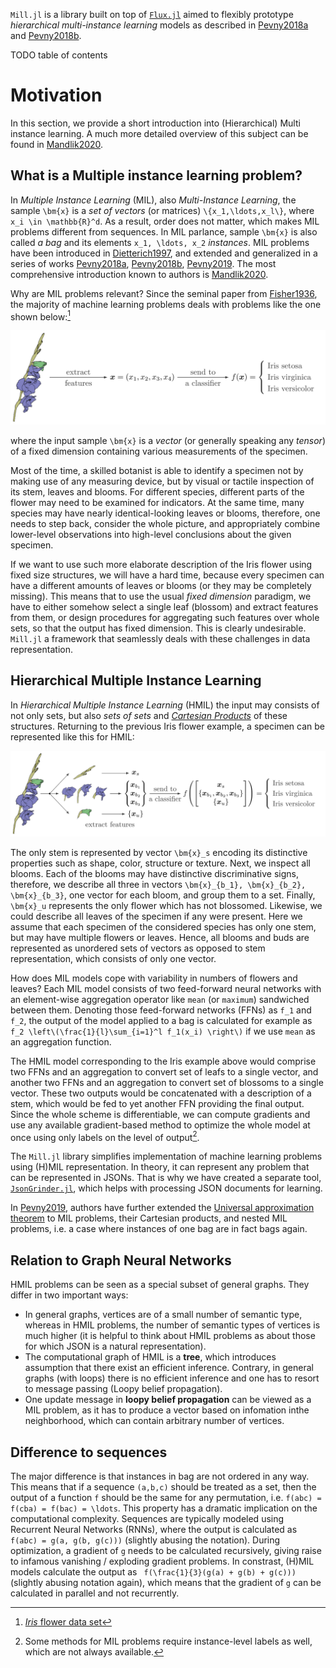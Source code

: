 `Mill.jl` is a library built on top of [`Flux.jl`](https://fluxml.ai) aimed to flexibly prototype *hierarchical multi-instance learning* models as described in [Pevny2018a](@cite) and  [Pevny2018b](@cite).

TODO table of contents

# Motivation 

In this section, we provide a short introduction into (Hierarchical) Multi instance learning.
A much more detailed overview of this subject can be found in [Mandlik2020](@cite).

## What is a Multiple instance learning problem?

In *Multiple Instance Learning* (MIL), also *Multi-Instance Learning*, the sample ``\bm{x}`` is a *set of vectors* (or matrices) ``\{x_1,\ldots,x_l\}``, where ``x_i \in \mathbb{R}^d``. As a result, order does not matter, which makes MIL problems different from sequences. In MIL parlance, sample ``\bm{x}`` is also called *a bag* and its elements ``x_1, \ldots, x_2`` *instances*. MIL problems have been introduced in [Dietterich1997](@cite), and extended and generalized in a series of works [Pevny2018a](@cite), [Pevny2018b](@cite), [Pevny2019](@cite). The most comprehensive introduction known to authors is [Mandlik2020](@cite).

Why are MIL problems relevant? Since the seminal paper from [Fisher1936](@cite), the majority of machine learning problems deals with problems like the one shown below:[^1]

[^1]: [*Iris* flower data set](https://en.wikipedia.org/wiki/Iris_flower_data_set)

![](assets/iris.svg)

where the input sample ``\bm{x}`` is a *vector* (or generally speaking any *tensor*) of a fixed dimension containing various measurements of the specimen.

Most of the time, a skilled botanist is able to identify a specimen not by making use of any measuring device, but by visual or tactile inspection of its stem, leaves and blooms. For different species, different parts of the flower may need to be examined for indicators. At the same time, many species may have nearly identical-looking leaves or blooms, therefore, one needs to step back, consider the whole picture, and appropriately combine lower-level observations into high-level conclusions about the given specimen.

If we want to use such more elaborate description of the Iris flower using fixed size structures, we will have a hard time, because every specimen can have a different amounts of leaves or blooms (or they may be completely missing). This means that to use the usual *fixed dimension* paradigm, we have to either somehow select a single leaf (blossom) and extract features from them, or design procedures for aggregating such features over whole sets, so that the output has fixed dimension. This is clearly undesirable. `Mill.jl` a framework that seamlessly deals with these challenges in data representation.

## Hierarchical Multiple Instance Learning

In *Hierarchical Multiple Instance Learning* (HMIL) the input may consists of not only sets, but also *sets of sets* and [*Cartesian Products*](https://en.wikipedia.org/wiki/Cartesian_product) of these structures. Returning to the previous Iris flower example, a specimen can be represented like this for HMIL:

![](assets/iris2.svg)

The only stem is represented by vector ``\bm{x}_s`` encoding its distinctive properties such as shape, color, structure or texture. Next, we inspect all blooms. Each of the blooms may have distinctive discriminative signs, therefore, we describe all three in vectors ``\bm{x}_{b_1}, \bm{x}_{b_2}, \bm{x}_{b_3}``, one vector for each bloom, and group them to a set. Finally, ``\bm{x}_u`` represents the only flower which has not blossomed. Likewise, we could describe all leaves of the specimen if any were present. Here we assume that each specimen of the considered species has only one stem, but may have multiple flowers or leaves. Hence, all blooms and buds are represented as unordered sets of vectors as opposed to stem representation, which consists of only one vector.

How does MIL models cope with variability in numbers of flowers and leaves? Each MIL model consists of two feed-forward neural networks with an element-wise aggregation operator like `mean` (or `maximum`) sandwiched between them. Denoting those feed-forward networks (FFNs) as ``f_1`` and ``f_2``, the output of the model applied to a bag is calculated for example as ``f_2 \left\(\frac{1}{l}\sum_{i=1}^l f_1(x_i) \right\)`` if we use `mean` as an aggregation function.

The HMIL model corresponding to the Iris example above would comprise two FFNs and an aggregation to convert set of leafs to a single vector, and another two FFNs and an aggregation to convert set of blossoms to a single vector. These two outputs would be concatenated with a description of a stem, which would be fed to yet another FFN providing the final output. Since the whole scheme is differentiable, we can compute gradients and use any available gradient-based method to optimize the whole model at once using only labels on the level of output[^2].

[^2]: Some methods for MIL problems require instance-level labels as well, which are not always available.

The `Mill.jl` library simplifies implementation of machine learning problems using (H)MIL representation. In theory, it can represent any problem that can be represented in JSONs. That is why we have created a separate tool, [`JsonGrinder.jl`](https://github.com/pevnak/JsonGrinder.jl), which helps with processing JSON documents for learning.

In [Pevny2019](@cite), authors have further extended the [Universal approximation theorem](https://en.wikipedia.org/wiki/Universal_approximation_theorem) to MIL problems, their Cartesian products, and nested MIL problems, i.e. a case where instances of one bag are in fact bags again.

## Relation to Graph Neural Networks
HMIL problems can be seen as a special subset of general graphs. They differ in two important ways:
* In general graphs, vertices are of a small number of semantic type, whereas in HMIL problems, the number of semantic types of vertices is much higher (it is helpful to think about HMIL problems as about those for which JSON is a natural representation).
* The computational graph of HMIL is a **tree**, which introduces assumption that there exist an efficient inference. Contrary, in general graphs (with loops) there is no efficient inference and one has to resort to message passing (Loopy belief propagation).
* One update message in **loopy belief propagation** can be viewed as a MIL problem, as it has to produce a vector based on infomation inthe neighborhood, which can contain arbitrary number of vertices.

## Difference to sequences
The major difference is that instances in bag are not ordered in any way. This means that if a sequence ``(a,b,c)`` should be treated as a set, then the output of a function `f` should be the same for any permutation, i.e. ``f(abc) = f(cba) = f(bac) = \ldots``. This property has a dramatic implication on the computational complexity. Sequences are typically modeled using Recurrent Neural Networks (RNNs), where the output is calculated as ``f(abc) = g(a, g(b, g(c)))`` (slightly abusing the notation). During optimization, a gradient of ``g`` needs to be calculated recursively, giving raise to infamous vanishing / exploding gradient problems. In constrast, (H)MIL models calculate the output as `` f(\frac{1}{3}(g(a) + g(b) + g(c)))`` (slightly abusing notation again), which means that the gradient of ``g`` can be calculated in parallel and not recurrently. 
